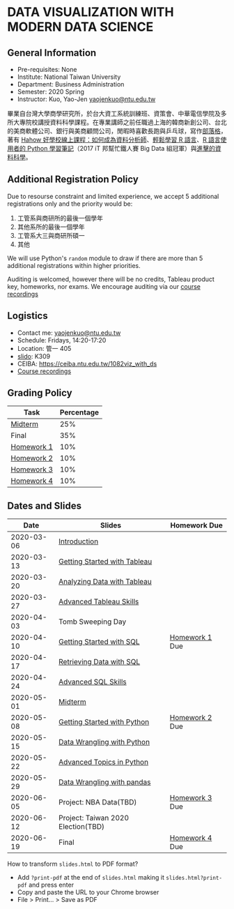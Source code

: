 # DATA VISUALIZATION WITH MODERN DATA SCIENCE

## General Information

- Pre-requisites: None
- Institute: National Taiwan University
- Department: Business Administration
- Semester: 2020 Spring
- Instructor: Kuo, Yao-Jen <yaojenkuo@ntu.edu.tw>

畢業自台灣大學商學研究所，於台大資工系統訓練班、資策會、中華電信學院及多所大專院校講授資料科學課程。在專業講師之前任職過上海的韓商新創公司、台北的美商軟體公司、銀行與美商顧問公司，閒暇時喜歡長跑與乒乓球，寫作[部落格](https://medium.com/datainpoint)，著有 [Hahow 好學校線上課程：如何成為資料分析師](https://hahow.in/cr/dajourney)、[輕鬆學習 R 語言](https://www.datainpoint.com/r-essentials/)、[R 語言使用者的 Python 學習筆記](http://ithelp.ithome.com.tw/users/20103511/ironman/1077)（2017 iT 邦幫忙鐵人賽 Big Data 組冠軍）與[進擊的資料科學](https://www.datainpoint.com/data-science-in-action/)。

## Additional Registration Policy

Due to resourse constraint and limited experience, we accept 5 additional registrations only and the priority would be:

1. 工管系與商研所的最後一個學年
2. 其他系所的最後一個學年
3. 工管系大三與商研所碩一
4. 其他

We will use Python's `random` module to draw if there are more than 5 additional registrations within higher priorities.

Auditing is welcomed, however there will be no credits, Tableau product key, homeworks, nor exams. We encourage auditing via our [course recordings](https://www.youtube.com/playlist?list=PLEq7iw5uOtuWTH1ffGy0jmoLnYhE8neJi)

## Logistics

- Contact me: <yaojenkuo@ntu.edu.tw>
- Schedule: Fridays, 14:20-17:20
- Location: 管一 405
- [slido](https://www.sli.do/): K309 
- CEIBA: <https://ceiba.ntu.edu.tw/1082viz_with_ds>
- [Course recordings](https://www.youtube.com/playlist?list=PLEq7iw5uOtuWTH1ffGy0jmoLnYhE8neJi)

## Grading Policy

|Task|Percentage|
|----|----------|
|[Midterm](https://yaojenkuo.io/viz_and_modern_ds_2020_spring/07-midterm.slides.html)|25%|
|Final|35%|
|[Homework 1](https://yaojenkuo.io/viz_and_modern_ds_2020_spring/03-advanced-tableau-skills.slides.html#/5)|10%|
|[Homework 2](https://yaojenkuo.io/viz_and_modern_ds_2020_spring/06-advanced-sql-skills.slides.html#/4)|10%|
|[Homework 3](https://yaojenkuo.io/viz_and_modern_ds_2020_spring/10-advanced-topics-in-python.slides.html#/9)|10%|
|[Homework 4](https://yaojenkuo.io/viz_and_modern_ds_2020_spring/11-data-wrangling-with-pandas.slides.html#/7)|10%|

## Dates and Slides

|Date|Slides|Homework Due|
|----|------|------------|
|2020-03-06|[Introduction](https://yaojenkuo.io/viz_and_modern_ds_2020_spring/00-introduction.slides.html)||
|2020-03-13|[Getting Started with Tableau](https://yaojenkuo.io/viz_and_modern_ds_2020_spring/01-getting-started-with-tableau.slides.html)||
|2020-03-20|[Analyzing Data with Tableau](https://yaojenkuo.io/viz_and_modern_ds_2020_spring/02-analyzing-data-with-tableau.slides.html)||
|2020-03-27|[Advanced Tableau Skills](https://yaojenkuo.io/viz_and_modern_ds_2020_spring/03-advanced-tableau-skills.slides.html)||
|2020-04-03|Tomb Sweeping Day||
|2020-04-10|[Getting Started with SQL](https://yaojenkuo.io/viz_and_modern_ds_2020_spring/04-getting-started-with-sql.slides.html)|[Homework 1](https://yaojenkuo.io/viz_and_modern_ds_2020_spring/03-advanced-tableau-skills.slides.html#/5) Due|
|2020-04-17|[Retrieving Data with SQL](https://yaojenkuo.io/viz_and_modern_ds_2020_spring/05-retrieving-data-with-sql.slides.html)||
|2020-04-24|[Advanced SQL Skills](https://yaojenkuo.io/viz_and_modern_ds_2020_spring/06-advanced-sql-skills.slides.html)||
|2020-05-01|[Midterm](https://yaojenkuo.io/viz_and_modern_ds_2020_spring/07-midterm.slides.html)||
|2020-05-08|[Getting Started with Python](https://yaojenkuo.io/viz_and_modern_ds_2020_spring/08-getting-started-with-python.slides.html)|[Homework 2](https://yaojenkuo.io/viz_and_modern_ds_2020_spring/06-advanced-sql-skills.slides.html#/4) Due|
|2020-05-15|[Data Wrangling with Python](https://yaojenkuo.io/viz_and_modern_ds_2020_spring/09-data-wrangling-with-python.slides.html)||
|2020-05-22|[Advanced Topics in Python](https://yaojenkuo.io/viz_and_modern_ds_2020_spring/10-advanced-topics-in-python.slides.html)||
|2020-05-29|[Data Wrangling with pandas](https://yaojenkuo.io/viz_and_modern_ds_2020_spring/11-data-wrangling-with-pandas.slides.html)||
|2020-06-05|Project: NBA Data(TBD)|[Homework 3](https://yaojenkuo.io/viz_and_modern_ds_2020_spring/10-advanced-topics-in-python.slides.html#/9) Due|
|2020-06-12|Project: Taiwan 2020 Election(TBD)||
|2020-06-19|Final|[Homework 4](https://yaojenkuo.io/viz_and_modern_ds_2020_spring/11-data-wrangling-with-pandas.slides.html#/7) Due|

How to transform `slides.html` to PDF format?
- Add `?print-pdf` at the end of `slides.html` making it `slides.html?print-pdf` and press enter
- Copy and paste the URL to your Chrome browser
- File > Print... > Save as PDF